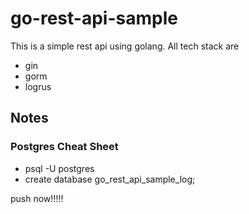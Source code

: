 # go-rest-api-sample
This is a simple rest api using golang. All tech stack are
- gin
- gorm
- logrus

## Notes
### Postgres Cheat Sheet
- psql -U postgres
- create database go_rest_api_sample_log;

push now!!!!!

